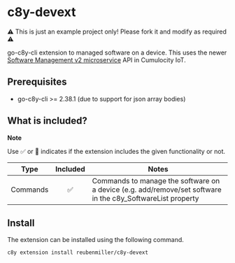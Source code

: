 # c8y-devext

:warning: This is just an example project only! Please fork it and modify as required :warning:

go-c8y-cli extension to managed software on a device. This uses the newer [Software Management v2 microservice](https://cumulocity.com/guides/reference/device-management-library/#adding-software-packages) API in Cumulocity IoT.

## Prerequisites

* go-c8y-cli >= 2.38.1 (due to support for json array bodies)

## What is included?

**Note**

Use ✅ or 🔲 indicates if the extension includes the given functionality or not.


|Type|Included|Notes|
|----|:-:|-----|
|Commands|✅|Commands to manage the software on a device (e.g. add/remove/set software in the c8y_SoftwareList property|

## Install

The extension can be installed using the following command.

```sh
c8y extension install reubenmiller/c8y-devext
```
